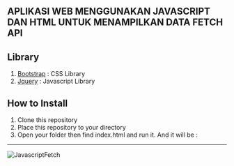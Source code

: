 ## APLIKASI WEB MENGGUNAKAN JAVASCRIPT DAN HTML UNTUK MENAMPILKAN DATA FETCH API

## Library 

1. [Bootstrap](https://getbootstrap.com/) : CSS Library
2. [Jquery](https://jquery.com/download/) : Javascript Library

## How to Install
1. Clone this repository
2. Place this repository to your directory
3. Open your folder then find index.html and run it. And it will be :
___
![JavascriptFetch](https://user-images.githubusercontent.com/49930719/106379733-99daa780-63e0-11eb-95ca-47cbefbe24dd.PNG)

